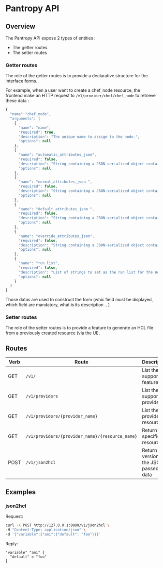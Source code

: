 # Pantropy API

## Overview

The Pantropy API expose 2 types of entities :

- The getter routes
- The setter routes

### Getter routes

The role of the getter routes is to provide a declarative structure for the interface forms.

For example, when a user want to create a chef_node resource, the frontend make an HTTP request to `/v1/provider/chef/chef_node` to retrieve these data :

```javascript
{
  "name":"chef_node",
  "arguments": [
  	{
  	  "name": "name",
  	  "required": true,
  	  "description": "The unique name to assign to the node.",
  	  "options": null
  	},
  	{
  	  "name": "automatic_attributes_json",
  	  "required": false,
  	  "description": "String containing a JSON-serialized object containing the automatic attributes for the node.",
  	  "options": null
  	},
  	{
  	  "name": "normal_attributes_json ",
  	  "required": false,
  	  "description": "String containing a JSON-serialized object containing the normal attributes for the node.",
  	  "options": null
  	},
  	{
  	  "name": "default_attributes_json ",
  	  "required": false,
  	  "description": "String containing a JSON-serialized object containing the default attributes for the node.",
  	  "options": null
  	},
  	{
  	  "name": "override_attributes_json",
  	  "required": false,
  	  "description": "String containing a JSON-serialized object containing the override attributes for the node.",
  	  "options": null
  	},
  	{
  	  "name": "run_list",
  	  "required": false,
  	  "description": "List of strings to set as the run list for the node.",
  	  "options": null
  	}
  ]
}
```

Those datas are used to construct the form (whic field must be displayed, which field are mandatory, what is its description .. )

### Setter routes

The role of the setter routes is to provide a feature to generate an HCL file from a previously created resource (via the UI).

## Routes

Verb | Route | Description
---- | ----- | -----------
GET  | `/v1/` | List the supported features
GET  | `/v1/providers` | List the supported providers
GET  | `/v1/providers/{provider_name}` | List the provider's resources
GET  | `/v1/providers/{provider_name}/{resource_name}` | Return the specific resource
POST | `/v1/json2hcl` | Return HCL version of the JSON passed in data

## Examples

### json2hcl

Request:
```bash
curl -X POST http://127.0.0.1:8080/v1/json2hcl \
-H "Content-Type: application/json" \
-d '{"variable":{"ami":{"default": "foo"}}}'
```

Reply:
```
"variable" "ami" {
  "default" = "foo"
}
```